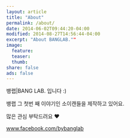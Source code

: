 ```yaml
---
layout: article
title: "About"
permalink: /about/
date: 2014-06-02T09:44:20-04:00
modified: 2014-08-27T14:56:44-04:00
excerpt: "About BANGLAB.""
image:
  feature:
  teaser:
  thumb:
share: false
ads: false
---
```

<p style="text-align:left;">뱅랩|BANG LAB. 입니다 :)</p>
<p style="text-align:left;">뱅랩 그 첫번 째 이야기인 소이캔들을 제작하고 있어요.</p>
<p style="text-align:left;">많은 관심 부탁드려요 ♥</p>
<p style="text-align:left;"><a title="BANG LAB. X SOY CANDLE 바로가기" href="http://www.facebook.com/bybanglab" target="_blank">www.facebook.com/bybanglab</a></p>
